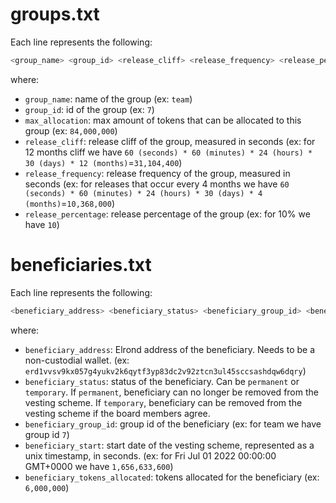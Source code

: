 # groups.txt

Each line represents the following:

```bash
<group_name> <group_id> <release_cliff> <release_frequency> <release_percentage>
```
where:
- `group_name`: name of the group (ex: `team`)
- `group_id`: id of the group (ex: `7`)
- `max_allocation`: max amount of tokens that can be allocated to this group (ex: `84,000,000`)
- `release_cliff`: release cliff of the group, measured in seconds (ex: for 12 months cliff we have `60 (seconds) * 60 (minutes) * 24 (hours) * 30 (days) * 12 (months)`=`31,104,400`)
- `release_frequency`: release frequency of the group, measured in seconds (ex: for releases that occur every 4 months we have `60 (seconds) * 60 (minutes) * 24 (hours) * 30 (days) * 4 (months)`=`10,368,000`)
- `release_percentage`: release percentage of the group (ex: for 10% we have `10`)

# beneficiaries.txt

Each line represents the following:

```bash
<beneficiary_address> <beneficiary_status> <beneficiary_group_id> <beneficiary_start> <beneficiary_tokens_allocated>
```
where:
- `beneficiary_address`: Elrond address of the beneficiary. Needs to be a non-custodial wallet. (ex: `erd1vvsv9kx057g4yukv2k6qytf3yp83dc2v92ztcn3ul45sccsashdqw6dqry`)
- `beneficiary_status`: status of the beneficiary. Can be `permanent` or `temporary`. If `permanent`, beneficiary can no longer be removed from the vesting scheme. If `temporary`, beneficiary can be removed from the vesting scheme if the board members agree.
- `beneficiary_group_id`: group id of the beneficiary (ex: for team we have group id `7`)
- `beneficiary_start`: start date of the vesting scheme, represented as a unix timestamp, in seconds. (ex: for Fri Jul 01 2022 00:00:00 GMT+0000 we have `1,656,633,600`)
- `beneficiary_tokens_allocated`: tokens allocated for the beneficiary (ex: `6,000,000`)

